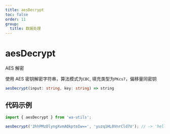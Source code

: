 ```yaml
---
title: aesDecrypt
toc: false
order: 11
group:
  title: 数据处理
---
```


# aesDecrypt

AES 解密

使用 AES 密钥解密字符串，算法模式为`CBC`, 填充类型为`PKcs7`，偏移量同密钥

```ts
aesDecrypt(input: string, key: string) => string
```

## 代码示例

```ts
import { aesDecrypt } from 'wa-utils';

aesDecrypt('2hhPMzDlyngXvmAQkptoIw==', 'yuzq1HL0VnrCld7U'); // -> 'hello world!'
```
